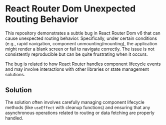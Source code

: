 # React Router Dom Unexpected Routing Behavior

This repository demonstrates a subtle bug in React Router Dom v6 that can cause unexpected routing behavior.  Specifically, under certain conditions (e.g., rapid navigation, component unmounting/mounting), the application might render a blank screen or fail to navigate correctly. The issue is not consistently reproducible but can be quite frustrating when it occurs.

The bug is related to how React Router handles component lifecycle events and may involve interactions with other libraries or state management solutions.

## Solution

The solution often involves carefully managing component lifecycle methods (like `useEffect` with cleanup functions) and ensuring that any asynchronous operations related to routing or data fetching are properly handled.